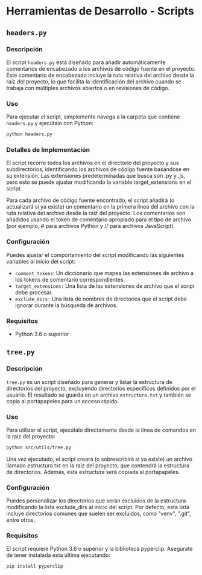 # Herramientas de Desarrollo - Scripts

## `headers.py`

### Descripción

El script `headers.py` está diseñado para añadir automáticamente comentarios de encabezado a los archivos de código fuente en el proyecto. Este comentario de encabezado incluye la ruta relativa del archivo desde la raíz del proyecto, lo que facilita la identificación del archivo cuando se trabaja con múltiples archivos abiertos o en revisiones de código.

### Uso

Para ejecutar el script, simplemente navega a la carpeta que contiene `headers.py` y ejecútalo con Python:

```bash
python headers.py
```

### Detalles de Implementación

El script recorre todos los archivos en el directorio del proyecto y sus subdirectorios, identificando los archivos de código fuente basándose en su extensión. Las extensiones predeterminadas que busca son .py y .js, pero esto se puede ajustar modificando la variable target_extensions en el script.

Para cada archivo de código fuente encontrado, el script añadirá (o actualizará si ya existe) un comentario en la primera línea del archivo con la ruta relativa del archivo desde la raíz del proyecto. Los comentarios son añadidos usando el token de comentario apropiado para el tipo de archivo (por ejemplo, # para archivos Python y // para archivos JavaScript).

### Configuración
Puedes ajustar el comportamiento del script modificando las siguientes variables al inicio del script:

- `comment_tokens`: Un diccionario que mapea las extensiones de archivo a los tokens de comentario correspondientes.
- `target_extensions:` Una lista de las extensiones de archivo que el script debe procesar.
- `exclude_dirs:` Una lista de nombres de directorios que el script debe ignorar durante la búsqueda de archivos.

### Requisitos

- Python 3.6 o superior

## `tree.py`

### Descripción

`tree.py` es un script diseñado para generar y listar la estructura de directorios del proyecto, excluyendo directorios específicos definidos por el usuario. El resultado se guarda en un archivo `estructura.txt` y también se copia al portapapeles para un acceso rápido.

### Uso

Para utilizar el script, ejecútalo directamente desde la línea de comandos en la raíz del proyecto:

```bash
python src/utils/tree.py
```

Una vez ejecutado, el script creará (o sobrescribirá si ya existe) un archivo llamado estructura.txt en la raíz del proyecto, que contendrá la estructura de directorios. Además, esta estructura será copiada al portapapeles.

### Configuración
Puedes personalizar los directorios que serán excluidos de la estructura modificando la lista exclude_dirs al inicio del script. Por defecto, esta lista incluye directorios comunes que suelen ser excluidos, como "venv", ".git", entre otros.

### Requisitos
El script requiere Python 3.6 o superior y la biblioteca pyperclip. Asegúrate de tener instalada esta última ejecutando:

```bash
pip install pyperclip
```